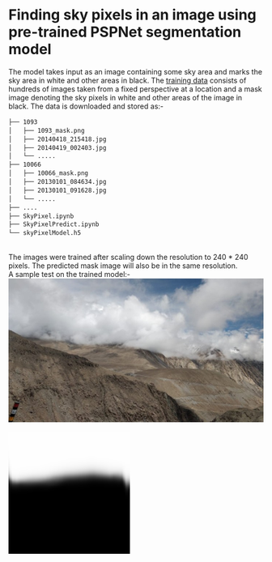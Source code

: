 # Finding sky pixels in an image using pre-trained PSPNet segmentation model

The model takes input as an image containing some sky area and marks the sky area in white and other areas in black.
The [training data](https://mypages.valdosta.edu/rpmihail/skyfinder/images/) consists of hundreds of images taken from a fixed perspective at a location and a mask image denoting the sky pixels in white and other areas of the image in black. The data is downloaded and stored as:-
```bash
├── 1093
│   ├── 1093_mask.png
│   ├── 20140418_215418.jpg
│   ├── 20140419_002403.jpg
│   └── .....
├── 10066
│   ├── 10066_mask.png
│   ├── 20130101_084634.jpg
│   ├── 20130101_091628.jpg
│   └── .....
├── ....
├── SkyPixel.ipynb
├── SkyPixelPredict.ipynb
└── skyPixelModel.h5
```
\
The images were trained after scaling down the resolution to 240 * 240 pixels. The predicted mask image will also be in the same resolution.
\
A sample test on the trained model:-
\
![original image](test_img.jpg?raw=true "test_img.jpg")
\
\
![Generated mask](test_mask.png?raw=true "test_mask.png")


